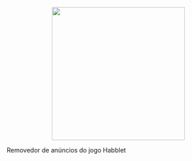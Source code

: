 <p align="center">
  <img src="https://github.com/GiovanneBohms/FiltroSteam2.0/assets/13811860/e5e0cdda-a18b-4632-a5ec-83e5047bd562" width="300">
</p>

Removedor de anúncios do jogo Habblet
